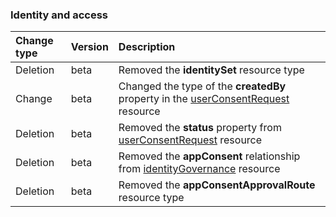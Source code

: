 ### Identity and access

| **Change type** | **Version** | **Description** |
|:---|:---|:---|
|Deletion|beta|Removed the **identitySet** resource type|
|Change|beta|Changed the type of the **createdBy** property in the [userConsentRequest](https://docs.microsoft.com/en-us/graph/api/resources/userConsentRequest?view=graph-rest-beta) resource|
|Deletion|beta|Removed the **status** property from [userConsentRequest](https://docs.microsoft.com/en-us/graph/api/resources/userConsentRequest?view=graph-rest-beta) resource|
|Deletion|beta|Removed the **appConsent** relationship from [identityGovernance](https://docs.microsoft.com/en-us/graph/api/resources/identityGovernance?view=graph-rest-beta) resource|
|Deletion|beta|Removed the **appConsentApprovalRoute** resource type|
